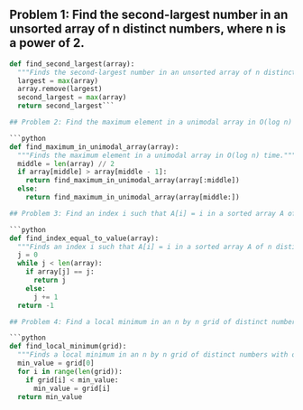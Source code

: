 ## Problem 1: Find the second-largest number in an unsorted array of n distinct numbers, where n is a power of 2.

```python
def find_second_largest(array):
  """Finds the second-largest number in an unsorted array of n distinct numbers, where n is a power of 2."""
  largest = max(array)
  array.remove(largest)
  second_largest = max(array)
  return second_largest```

## Problem 2: Find the maximum element in a unimodal array in O(log n) time.

```python
def find_maximum_in_unimodal_array(array):
  """Finds the maximum element in a unimodal array in O(log n) time."""
  middle = len(array) // 2
  if array[middle] > array[middle - 1]:
    return find_maximum_in_unimodal_array(array[:middle])
  else:
    return find_maximum_in_unimodal_array(array[middle:])

## Problem 3: Find an index i such that A[i] = i in a sorted array A of n distinct integers.

```python
def find_index_equal_to_value(array):
  """Finds an index i such that A[i] = i in a sorted array A of n distinct integers."""
  j = 0
  while j < len(array):
    if array[j] == j:
      return j
    else:
      j += 1
  return -1

## Problem 4: Find a local minimum in an n by n grid of distinct numbers with only O(n) comparisons between pairs of numbers.

```python
def find_local_minimum(grid):
  """Finds a local minimum in an n by n grid of distinct numbers with only O(n) comparisons between pairs of numbers."""
  min_value = grid[0]
  for i in range(len(grid)):
    if grid[i] < min_value:
      min_value = grid[i]
  return min_value
````
